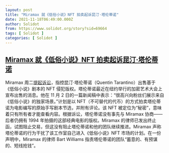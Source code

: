 ```yaml
---
layout: post
title: "Miramax 就《低俗小说》NFT 拍卖起诉昆汀·塔伦蒂诺"
date: 2021-11-18T06:49:00.000Z
author: Solidot
from: https://www.solidot.org/story?sid=69664
tags: [ Solidot ]
categories: [ Solidot ]
---
```

<!--1637218140000-->
[Miramax 就《低俗小说》NFT 拍卖起诉昆汀·塔伦蒂诺](https://www.solidot.org/story?sid=69664)
------

<div>
Miramax 周二<a href="https://variety.com/2021/film/news/miramax-tarantino-pulp-fiction-nft-1235113383/">提起诉讼</a>，指控昆汀·塔伦蒂诺（Quentin Tarantino）出售基于《低俗小说》剧本的 NFT 侵犯版权。塔伦蒂诺最近在纽约举行的加密艺术大会上宣布出售的消息。他在 11 月 2 日的一篇新闻稿中表示：“很高兴向粉丝们展示来自《低俗小说》的独家场景。”计划是以 NFT（不可替代的代币）的方式拍卖塔伦蒂诺为电影编写的原始手写剧本节选，并附有评论。该 NFT 被定位为“秘密”，意味着只有所有者才能查看内容。根据诉讼，塔伦蒂诺没有事先与 Miramax 协商——后者仍拥有 1994 年拍摄的这部经典电影的版权。Miramax 的律师已发出终止函，试图阻止交易，但这没有阻止塔伦蒂诺和他的团队继续推进。Miramax 声称塔伦蒂诺的行为干扰了该工作室自己进入《低俗小说》NFT 市场的计划。在一份声明中，Miramax 的律师 Bart Williams 指责塔伦蒂诺的团队“蓄意的、有预谋的、短线抢钱”。
</div>
